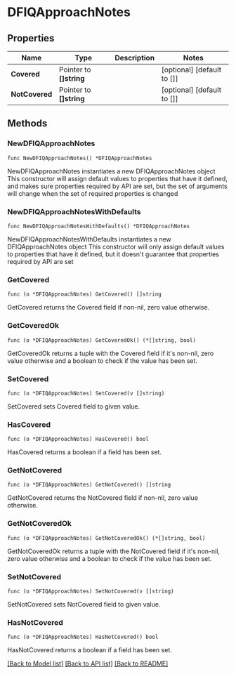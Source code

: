 # DFIQApproachNotes

## Properties

Name | Type | Description | Notes
------------ | ------------- | ------------- | -------------
**Covered** | Pointer to **[]string** |  | [optional] [default to []]
**NotCovered** | Pointer to **[]string** |  | [optional] [default to []]

## Methods

### NewDFIQApproachNotes

`func NewDFIQApproachNotes() *DFIQApproachNotes`

NewDFIQApproachNotes instantiates a new DFIQApproachNotes object
This constructor will assign default values to properties that have it defined,
and makes sure properties required by API are set, but the set of arguments
will change when the set of required properties is changed

### NewDFIQApproachNotesWithDefaults

`func NewDFIQApproachNotesWithDefaults() *DFIQApproachNotes`

NewDFIQApproachNotesWithDefaults instantiates a new DFIQApproachNotes object
This constructor will only assign default values to properties that have it defined,
but it doesn't guarantee that properties required by API are set

### GetCovered

`func (o *DFIQApproachNotes) GetCovered() []string`

GetCovered returns the Covered field if non-nil, zero value otherwise.

### GetCoveredOk

`func (o *DFIQApproachNotes) GetCoveredOk() (*[]string, bool)`

GetCoveredOk returns a tuple with the Covered field if it's non-nil, zero value otherwise
and a boolean to check if the value has been set.

### SetCovered

`func (o *DFIQApproachNotes) SetCovered(v []string)`

SetCovered sets Covered field to given value.

### HasCovered

`func (o *DFIQApproachNotes) HasCovered() bool`

HasCovered returns a boolean if a field has been set.

### GetNotCovered

`func (o *DFIQApproachNotes) GetNotCovered() []string`

GetNotCovered returns the NotCovered field if non-nil, zero value otherwise.

### GetNotCoveredOk

`func (o *DFIQApproachNotes) GetNotCoveredOk() (*[]string, bool)`

GetNotCoveredOk returns a tuple with the NotCovered field if it's non-nil, zero value otherwise
and a boolean to check if the value has been set.

### SetNotCovered

`func (o *DFIQApproachNotes) SetNotCovered(v []string)`

SetNotCovered sets NotCovered field to given value.

### HasNotCovered

`func (o *DFIQApproachNotes) HasNotCovered() bool`

HasNotCovered returns a boolean if a field has been set.


[[Back to Model list]](../README.md#documentation-for-models) [[Back to API list]](../README.md#documentation-for-api-endpoints) [[Back to README]](../README.md)


